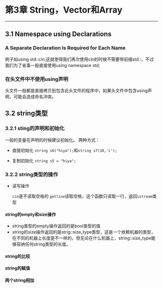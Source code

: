 # 第3章 String，Vector和Array #
----------
## 3.1 Namespace using Declarations ##

### A Separate Declaration Is Required for Each Name ###

例子如using std::cin;这就使得我们再次使用cin的时候不需要带前缀std::，不过我们为了省事一般直接使用using namespace std;

### 在头文件中不使用using声明 ###
头文件一般都是直接拷贝到包含此头文件的程序中，如果头文件中包含using声明，可能会造成命名冲突。

## 3.2 string类型 ##

### 3.2.1 sting的声明和初始化 ###
一般的变量在声明的时候建议初始化。
两种方式：

- 直接初始化	`string s6("hiya");`和`string s7(10,'c');`

- 复制初始化 `string s5 = "hiya";`

### 3.2.2 string类型的操作 ###

- 读写操作

    `cin`是不读取空格的
    `getline`读取空格，这个函数只读取一行，返回`istream`类型

#### string的empty和size操作 ####


- string类型的empty操作返回的是bool类型的值
- string的size操作返回的是strig::size_type类型，这是一个依赖机器的类型，在不同的机器上长度是不一样的，但无论在什么机器上，string::size_type能够容纳任何string类型的长度。

#### string的比较 ####

#### string的赋值 ####

#### 两个string相加 ####


